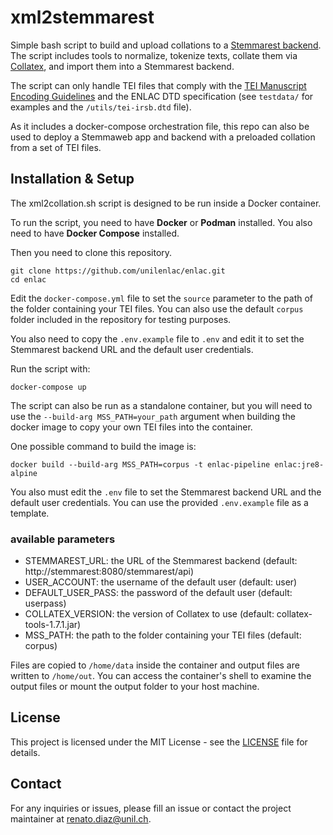 # xml2stemmarest

Simple bash script to build and upload collations to a [Stemmarest backend](https://github.com/unilenlac/tradition_repo). The script includes tools to normalize, tokenize texts, collate them via [Collatex](https://github.com/interedition/collatex), and import them into a Stemmarest backend.

The script can only handle TEI files that comply with the [TEI Manuscript Encoding Guidelines](https://tei-c.org/guidelines/customization/manuscript/) and the ENLAC DTD specification (see `testdata/` for examples and the `/utils/tei-irsb.dtd` file).

As it includes a docker-compose orchestration file, this repo can also be used to deploy a Stemmaweb app and backend with a preloaded collation from a set of TEI files.

## Installation & Setup

The xml2collation.sh script is designed to be run inside a Docker container.

To run the script, you need to have **Docker** or **Podman** installed. You also need to have **Docker Compose** installed.

Then you need to clone this repository.

```
git clone https://github.com/unilenlac/enlac.git
cd enlac
```

Edit the `docker-compose.yml` file to set the `source` parameter to the path of the folder containing your TEI files. You can also use the default `corpus` folder included in the repository for testing purposes.

You also need to copy the `.env.example` file to `.env` and edit it to set the Stemmarest backend URL and the default user credentials.

Run the script with:

```
docker-compose up
```

The script can also be run as a standalone container, but you will need to use the `--build-arg MSS_PATH=your_path` argument when building the docker image to copy your own TEI files into the container.

One possible command to build the image is:

```
docker build --build-arg MSS_PATH=corpus -t enlac-pipeline enlac:jre8-alpine
```

You also must edit the `.env` file to set the Stemmarest backend URL and the default user credentials. You can use the provided `.env.example` file as a template.

### available parameters

- STEMMAREST_URL: the URL of the Stemmarest backend (default: http://stemmarest:8080/stemmarest/api)
- USER_ACCOUNT: the username of the default user (default: user)
- DEFAULT_USER_PASS: the password of the default user (default: userpass)
- COLLATEX_VERSION: the version of Collatex to use (default: collatex-tools-1.7.1.jar)
- MSS_PATH: the path to the folder containing your TEI files (default: corpus)


Files are copied to `/home/data` inside the container and output files are written to `/home/out`. You can access the container's shell to examine the output files or mount the output folder to your host machine.

## License

This project is licensed under the MIT License - see the [LICENSE](LICENSE) file for details.

## Contact

For any inquiries or issues, please fill an issue or contact the project maintainer at renato.diaz@unil.ch.
